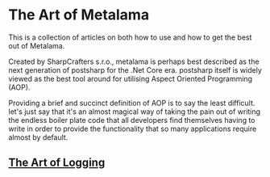 # The Art of Metalama

This is a collection of articles on both how to use and how to get the best out of Metalama.

Created by SharpCrafters s.r.o., metalama is perhaps best described as the next generation of postsharp for the .Net Core era. postsharp itself is widely viewed as the best tool around for utilising Aspect Oriented Programming (AOP).

Providing a brief and succinct definition of AOP is to say the least difficult. let's just say that it's an almost magical way of taking the pain out of writing the endless boiler plate code that all developers find themselves having to write in order to provide the functionality that so many applications require almost by default.

## [The Art of Logging](/artoflogging.md)
